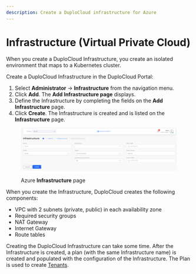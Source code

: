 ```yaml
---
description: Create a DuploCloud infrastructure for Azure
---
```


# Infrastructure (Virtual Private Cloud)

When you create a DuploCloud Infrastructure, you create an isolated environment that maps to a Kubernetes cluster.&#x20;

Create a DuploCloud Infrastructure in the DuploCloud Portal:

1. Select **Administrator** -> **Infrastructure** from the navigation menu.&#x20;
2. Click **Add**. The **Add Infrastructure page** displays.
3. Define the Infrastructure by completing the fields on the **Add Infrastructure** page.&#x20;
4. Click **Create**. The Infrastructure is created and is listed on the **Infrastructure** page.

<figure><img src="../../.gitbook/assets/Azure_infra_default (2).png" alt=""><figcaption><p>Azure <strong>Infrastructure</strong> page</p></figcaption></figure>

When you create the Infrastructure, DuploCloud creates the following components:

* VPC with 2 subnets (private, public) in each availability zone
* Required security groups
* NAT Gateway
* Internet Gateway
* Route tables

Creating the DuploCloud Infrastructure can take some time. After the Infrastructure is created, a plan (with the same Infrastructure name) is created and populated with the configuration of the Infrastructure. The Plan is used to create [Tenants](../../aws/use-cases/tenant-environment.md).
